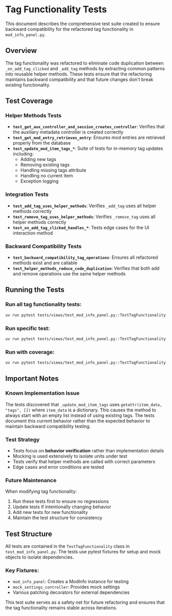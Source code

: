 # Tag Functionality Tests

This document describes the comprehensive test suite created to ensure backward compatibility for the refactored tag functionality in `mod_info_panel.py`.

## Overview

The tag functionality was refactored to eliminate code duplication between `_on_add_tag_clicked` and `_add_tag` methods by extracting common patterns into reusable helper methods. These tests ensure that the refactoring maintains backward compatibility and that future changes don't break existing functionality.

## Test Coverage

### Helper Methods Tests
- **`test_get_aux_controller_and_session_creates_controller`**: Verifies that the auxiliary metadata controller is created correctly
- **`test_get_mod_entry_retrieves_entry`**: Ensures mod entries are retrieved properly from the database
- **`test_update_mod_item_tags_*`**: Suite of tests for in-memory tag updates including:
  - Adding new tags
  - Removing existing tags  
  - Handling missing tags attribute
  - Handling no current item
  - Exception logging

### Integration Tests
- **`test_add_tag_uses_helper_methods`**: Verifies `_add_tag` uses all helper methods correctly
- **`test_remove_tag_uses_helper_methods`**: Verifies `_remove_tag` uses all helper methods correctly
- **`test_on_add_tag_clicked_handles_*`**: Tests edge cases for the UI interaction method

### Backward Compatibility Tests
- **`test_backward_compatibility_tag_operations`**: Ensures all refactored methods exist and are callable
- **`test_helper_methods_reduce_code_duplication`**: Verifies that both add and remove operations use the same helper methods

## Running the Tests

### Run all tag functionality tests:
```bash
uv run pytest tests/views/test_mod_info_panel.py::TestTagFunctionality -v
```

### Run specific test:
```bash
uv run pytest tests/views/test_mod_info_panel.py::TestTagFunctionality::test_backward_compatibility_tag_operations -v
```

### Run with coverage:
```bash
uv run pytest tests/views/test_mod_info_panel.py::TestTagFunctionality --cov=app.views.mod_info_panel
```

## Important Notes

### Known Implementation Issue
The tests discovered that `_update_mod_item_tags` uses `getattr(item_data, "tags", [])` where `item_data` is a dictionary. This causes the method to always start with an empty list instead of using existing tags. The tests document this current behavior rather than the expected behavior to maintain backward compatibility testing.

### Test Strategy
- Tests focus on **behavior verification** rather than implementation details
- Mocking is used extensively to isolate units under test
- Tests verify that helper methods are called with correct parameters
- Edge cases and error conditions are tested

### Future Maintenance
When modifying tag functionality:
1. Run these tests first to ensure no regressions
2. Update tests if intentionally changing behavior
3. Add new tests for new functionality
4. Maintain the test structure for consistency

## Test Structure

All tests are contained in the `TestTagFunctionality` class in `test_mod_info_panel.py`. The tests use pytest fixtures for setup and mock objects to isolate dependencies.

### Key Fixtures:
- `mod_info_panel`: Creates a ModInfo instance for testing
- `mock_settings_controller`: Provides mock settings
- Various patching decorators for external dependencies

This test suite serves as a safety net for future refactoring and ensures that the tag functionality remains stable across iterations.
